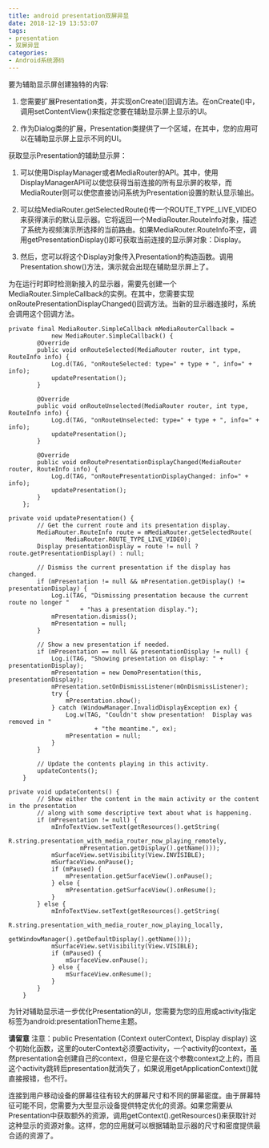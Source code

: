```yaml
---
title: android presentation双屏异显
date: 2018-12-19 13:53:07
tags:
- presentation
- 双屏异显
categories:
- Android系统源码
---
```

要为辅助显示屏创建独特的内容:

1. 您需要扩展Presentation类，并实现onCreate()回调方法。在onCreate()中，调用setContentView()来指定您要在辅助显示屏上显示的UI。

2. 作为Dialog类的扩展，Presentation类提供了一个区域，在其中，您的应用可以在辅助显示屏上显示不同的UI。

获取显示Presentation的辅助显示屏：

1. 可以使用DisplayManager或者MediaRouter的API。其中，使用DisplayManagerAPI可以使您获得当前连接的所有显示屏的枚举，而MediaRouter则可以使您直接访问系统为Presentation设置的默认显示输出。

2. 可以给MediaRouter.getSelectedRoute()传一个ROUTE_TYPE_LIVE_VIDEO来获得演示的默认显示器。它将返回一个MediaRouter.RouteInfo对象，描述了系统为视频演示所选择的当前路由。如果MediaRouter.RouteInfo不空，调用getPresentationDisplay()即可获取当前连接的显示屏对象：Display。

3. 然后，您可以将这个Display对象传入Presentation的构造函数。调用Presentation.show()方法，演示就会出现在辅助显示屏上了。

为在运行时即时检测新接入的显示器，需要先创建一个MediaRouter.SimpleCallback的实例。在其中，您需要实现onRoutePresentationDisplayChanged()回调方法。当新的显示器连接时，系统会调用这个回调方法。

```
private final MediaRouter.SimpleCallback mMediaRouterCallback =
            new MediaRouter.SimpleCallback() {
        @Override
        public void onRouteSelected(MediaRouter router, int type, RouteInfo info) {
            Log.d(TAG, "onRouteSelected: type=" + type + ", info=" + info);
            updatePresentation();
        }

        @Override
        public void onRouteUnselected(MediaRouter router, int type, RouteInfo info) {
            Log.d(TAG, "onRouteUnselected: type=" + type + ", info=" + info);
            updatePresentation();
        }

        @Override
        public void onRoutePresentationDisplayChanged(MediaRouter router, RouteInfo info) {
            Log.d(TAG, "onRoutePresentationDisplayChanged: info=" + info);
            updatePresentation();
        }
    };
```

```
private void updatePresentation() {
        // Get the current route and its presentation display.
        MediaRouter.RouteInfo route = mMediaRouter.getSelectedRoute(
                MediaRouter.ROUTE_TYPE_LIVE_VIDEO);
        Display presentationDisplay = route != null ? route.getPresentationDisplay() : null;

        // Dismiss the current presentation if the display has changed.
        if (mPresentation != null && mPresentation.getDisplay() != presentationDisplay) {
            Log.i(TAG, "Dismissing presentation because the current route no longer "
                    + "has a presentation display.");
            mPresentation.dismiss();
            mPresentation = null;
        }

        // Show a new presentation if needed.
        if (mPresentation == null && presentationDisplay != null) {
            Log.i(TAG, "Showing presentation on display: " + presentationDisplay);
            mPresentation = new DemoPresentation(this, presentationDisplay);
            mPresentation.setOnDismissListener(mOnDismissListener);
            try {
                mPresentation.show();
            } catch (WindowManager.InvalidDisplayException ex) {
                Log.w(TAG, "Couldn't show presentation!  Display was removed in "
                        + "the meantime.", ex);
                mPresentation = null;
            }
        }

        // Update the contents playing in this activity.
        updateContents();
    }
```

```
private void updateContents() {
        // Show either the content in the main activity or the content in the presentation
        // along with some descriptive text about what is happening.
        if (mPresentation != null) {
            mInfoTextView.setText(getResources().getString(
                    R.string.presentation_with_media_router_now_playing_remotely,
                    mPresentation.getDisplay().getName()));
            mSurfaceView.setVisibility(View.INVISIBLE);
            mSurfaceView.onPause();
            if (mPaused) {
                mPresentation.getSurfaceView().onPause();
            } else {
                mPresentation.getSurfaceView().onResume();
            }
        } else {
            mInfoTextView.setText(getResources().getString(
                    R.string.presentation_with_media_router_now_playing_locally,
                    getWindowManager().getDefaultDisplay().getName()));
            mSurfaceView.setVisibility(View.VISIBLE);
            if (mPaused) {
                mSurfaceView.onPause();
            } else {
                mSurfaceView.onResume();
            }
        }
    }
```

为针对辅助显示进一步优化Presentation的UI，您需要为您的应用或activity指定标签为android:presentationTheme主题。

**请留意**
注意：public Presentation (Context outerContext, Display display) 这个初始化函数，这里的outerContext必须要activity，一个activity的context，虽然presentation会创建自己的context，但是它是在这个参数context之上的，而且这个activity跳转后presentation就消失了，如果说用getApplicationContext()就直接报错，也不行。

连接到用户移动设备的屏幕往往有较大的屏幕尺寸和不同的屏幕密度。由于屏幕特征可能不同，您需要为大型显示设备提供特定优化的资源。如果您需要从Presentation中获取额外的资源，调用getContext().getResources()来获取针对这种显示的资源对象。这样，您的应用就可以根据辅助显示器的尺寸和密度提供最合适的资源了。